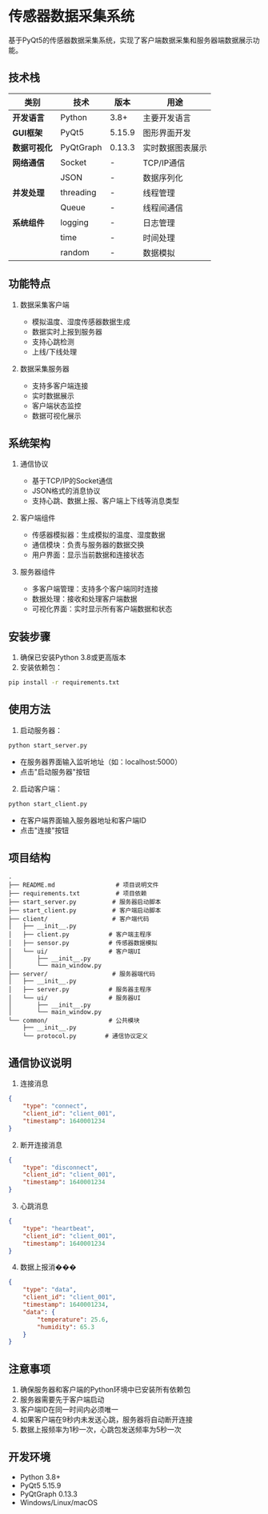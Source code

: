 # 传感器数据采集系统

基于PyQt5的传感器数据采集系统，实现了客户端数据采集和服务器端数据展示功能。

## 技术栈

| 类别 | 技术 | 版本 | 用途 |
|------|------|------|------|
| **开发语言** | Python | 3.8+ | 主要开发语言 |
| **GUI框架** | PyQt5 | 5.15.9 | 图形界面开发 |
| **数据可视化** | PyQtGraph | 0.13.3 | 实时数据图表展示 |
| **网络通信** | Socket | - | TCP/IP通信 |
| | JSON | - | 数据序列化 |
| **并发处理** | threading | - | 线程管理 |
| | Queue | - | 线程间通信 |
| **系统组件** | logging | - | 日志管理 |
| | time | - | 时间处理 |
| | random | - | 数据模拟 |

## 功能特点

1. 数据采集客户端
   - 模拟温度、湿度传感器数据生成
   - 数据实时上报到服务器
   - 支持心跳检测
   - 上线/下线处理

2. 数据采集服务器
   - 支持多客户端连接
   - 实时数据展示
   - 客户端状态监控
   - 数据可视化展示

## 系统架构

1. 通信协议
   - 基于TCP/IP的Socket通信
   - JSON格式的消息协议
   - 支持心跳、数据上报、客户端上下线等消息类型

2. 客户端组件
   - 传感器模拟器：生成模拟的温度、湿度数据
   - 通信模块：负责与服务器的数据交换
   - 用户界面：显示当前数据和连接状态

3. 服务器组件
   - 多客户端管理：支持多个客户端同时连接
   - 数据处理：接收和处理客户端数据
   - 可视化界面：实时显示所有客户端数据和状态

## 安装步骤

1. 确保已安装Python 3.8或更高版本
2. 安装依赖包：
```bash
pip install -r requirements.txt
```

## 使用方法

1. 启动服务器：
```bash
python start_server.py
```
- 在服务器界面输入监听地址（如：localhost:5000）
- 点击"启动服务器"按钮

2. 启动客户端：
```bash
python start_client.py
```
- 在客户端界面输入服务器地址和客户端ID
- 点击"连接"按钮

## 项目结构

```
.
├── README.md                 # 项目说明文件
├── requirements.txt          # 项目依赖
├── start_server.py          # 服务器启动脚本
├── start_client.py          # 客户端启动脚本
├── client/                  # 客户端代码
│   ├── __init__.py
│   ├── client.py           # 客户端主程序
│   ├── sensor.py           # 传感器数据模拟
│   └── ui/                 # 客户端UI
│       ├── __init__.py
│       └── main_window.py
├── server/                  # 服务器端代码
│   ├── __init__.py
│   ├── server.py           # 服务器主程序
│   └── ui/                 # 服务器UI
│       ├── __init__.py
│       └── main_window.py
└── common/                 # 公共模块
    ├── __init__.py
    └── protocol.py        # 通信协议定义
```

## 通信协议说明

1. 连接消息
```json
{
    "type": "connect",
    "client_id": "client_001",
    "timestamp": 1640001234
}
```

2. 断开连接消息
```json
{
    "type": "disconnect",
    "client_id": "client_001",
    "timestamp": 1640001234
}
```

3. 心跳消息
```json
{
    "type": "heartbeat",
    "client_id": "client_001",
    "timestamp": 1640001234
}
```

4. 数据上报消���
```json
{
    "type": "data",
    "client_id": "client_001",
    "timestamp": 1640001234,
    "data": {
        "temperature": 25.6,
        "humidity": 65.3
    }
}
```

## 注意事项

1. 确保服务器和客户端的Python环境中已安装所有依赖包
2. 服务器需要先于客户端启动
3. 客户端ID在同一时间内必须唯一
4. 如果客户端在9秒内未发送心跳，服务器将自动断开连接
5. 数据上报频率为1秒一次，心跳包发送频率为5秒一次

## 开发环境

- Python 3.8+
- PyQt5 5.15.9
- PyQtGraph 0.13.3
- Windows/Linux/macOS 